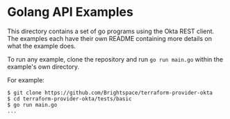 # Golang API Examples

This directory contains a set of go programs using the Okta REST client. The examples each have their own README containing more details on what the example does.

To run any example, clone the repository and run `go run main.go` within
the example's own directory.

For example:

```
$ git clone https://github.com/Brightspace/terraform-provider-okta
$ cd terraform-provider-okta/tests/basic
$ go run main.go
...
```